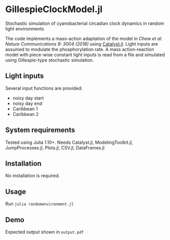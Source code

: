 # GillespieClockModel.jl
Stochastic simulation of cyanobacterial circadian clock dynamics in random light environments

The code implements a mass-action adaptation of the model in *Chew et al. Nature Communications 9: 3004 (2018)* using [Catalyst.jl](https://github.com/SciML/Catalyst.jl). Light inputs are assumed to modulate the phosphorylation rate. A mass action-reaction model with piece-wise constant light inputs is read from a file and simulated using Gillespie-type stochastic simulation.

## Light inputs

Several input functions are provided:

- noisy day start
- noisy day end
- Caribbean 1
- Caribbean 2

## System requirements

Tested using Julia 1.10+. Needs Catalyst.jl, ModelingToolkit.jl, JumpProcesses.jl, Plots.jl, CSV.jl, DataFrames.jl

## Installation

No installation is required.

## Usage

Run `julia randomenvironment.jl`

## Demo

Expected output shown in `output.pdf`
